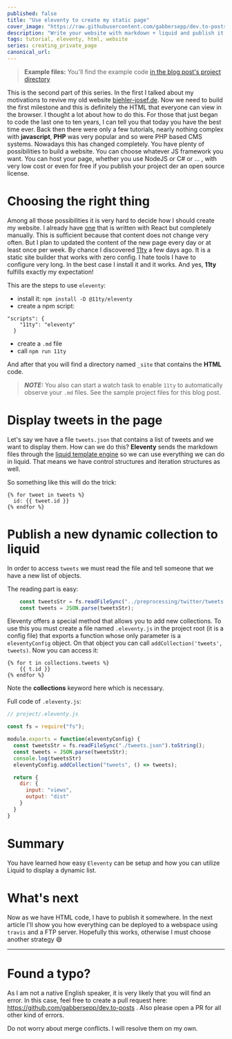 ```yaml
---
published: false
title: "Use eleventy to create my static page"
cover_image: "https://raw.githubusercontent.com/gabbersepp/dev.to-posts/master/blog-posts/eleventy-static-page/assets/header.png"
description: "Write your website with markdown + liquid and publish it as static page. This article shows how I create my page with eleventy"
tags: tutorial, eleventy, html, website
series: creating_private_page
canonical_url:
---
```


>**Example files:** You'll find the example code [in the blog post's project directory](https://github.com/gabbersepp/dev.to-posts/tree/master/blog-posts/eleventy-static-page/project/README.md)

This is the second part of this series. In the first I talked about my motivations to revive my old website [biehler-josef.de](https://biehler-josef.de). Now we need to build the first milestone and this is definitely the HTML that everyone can view in the browser. 
I thought a lot about how to do this. For those that just began to code the last one to ten years, I can tell you that today you have the best time ever. Back then there were only a few tutorials, nearly nothing complex with **javascript**, **PHP** was very popular and so were PHP based CMS systems.
Nowadays this has changed completely. You have plenty of possibilities to build a website. You can choose whatever JS framework you want. You can host your page, whether you use NodeJS or C# or ... , with very low cost or even for free if you publish your project der an open source license.

# Choosing the right thing
Among all those possibilities it is very hard to decide how I should create my website. I already have [one](https://jodekadev.de) that is written with React but completely manually. This is sufficient because that content does not change very often. But I plan to updated the content of the new page every day or at least once per week. 
By chance I discovered [11ty](https://11ty.dev) a few days ago. It is a static site builder that works with zero config. I hate tools I have to configure very long. In the best case I install it and it works. And yes, **11ty** fulfills exactly my expectation!

This are the steps to use `eleventy`:
+ install it: `npm install -D @11ty/eleventy`
+ create a npm script: 
```
"scripts": {
    "11ty": "eleventy"
  }
```
+ create a `.md` file
+ call `npm run 11ty`

And after that you will find a directory named `_site` that contains the **HTML** code.

> **_NOTE:_** You also can start a watch task to enable `11ty` to automatically observe your `.md` files. See the sample project files for this blog post.

# Display tweets in the page
Let's say we have a file `tweets.json` that contains a list of tweets and we want to display them. How can we do this? **Eleventy** sends the markdown files through the [liquid template engine](https://shopify.github.io/liquid/) so we can use everything we can do in liquid. That means we have control structures and iteration structures as well.

So something like this will do the trick:

```
{% for tweet in tweets %}
  id: {{ tweet.id }}
{% endfor %}
```

# Publish a new dynamic collection to liquid
In order to access `tweets` we must read the file and tell someone that we have a new list of objects.

The reading part is easy:
```js
    const tweetsStr = fs.readFileSync("../preprocessing/twitter/tweets.json").toString();
    const tweets = JSON.parse(tweetsStr);
```

Eleventy offers a special method that allows you to add new collections. To use this you must create a file named `.eleventy.js` in the project root (it is a config file) that exports a function whose only parameter is a `eleventyConfig` object.
On that object you can call `addCollection('tweets', tweets)`. Now you can access it:

```
{% for t in collections.tweets %}
    {{ t.id }}
{% endfor %}
```

Note the **collections** keyword here which is necessary.

Full code of `.eleventy.js`:

```js
// project/.eleventy.js

const fs = require("fs");

module.exports = function(eleventyConfig) {
  const tweetsStr = fs.readFileSync("./tweets.json").toString();
  const tweets = JSON.parse(tweetsStr);
  console.log(tweetsStr)
  eleventyConfig.addCollection("tweets", () => tweets);

  return {
    dir: {
      input: "views",
      output: "dist"
    }
  }
}

```

# Summary
You have learned how easy `Eleventy` can be setup and how you can utilize Liquid to display a dynamic list. 

# What's next
Now as we have HTML code, I have to publish it somewhere. In the next article I'll show you how everything can be deployed to a webspace using `travis` and a FTP server. Hopefully this works, otherwise I must choose another strategy :sweat_smile:

----

# Found a typo?
As I am not a native English speaker, it is very likely that you will find an error. In this case, feel free to create a pull request here: https://github.com/gabbersepp/dev.to-posts . Also please open a PR for all other kind of errors.

Do not worry about merge conflicts. I will resolve them on my own. 

